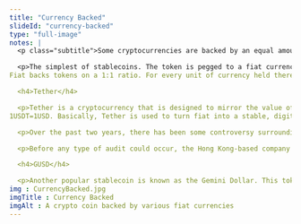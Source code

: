 ```yaml
--- 
title: "Currency Backed"
slideId: "currency-backed"
type: "full-image"
notes: |
  <p class="subtitle">Some cryptocurrencies are backed by an equal amount of currency.</p>

  <p>The simplest of stablecoins. The token is pegged to a fiat currency. For example 1 GUSD (Gemini Dollar) = 1 USD. The tokens value is represented as a digital dollar. Most stablecoins follow this pattern. 
Fiat backs tokens on a 1:1 ratio. For every unit of currency held there is one token issued. When the token is exchanged for fiat, they are taken out of circulation. When someone wants to buy the stablecoin, their fiat is sent to the reserve and new coins are created and issued. Simply put, these stablecoins are backed by relatively stable fiat currencies. The vast majority of stablecoins either represent the USD or Euro as they are the most popular global currencies. </p>

  <h4>Tether</h4>

  <p>Tether is a cryptocurrency that is designed to mirror the value of one USD.
1USDT=1USD. Basically, Tether is used to turn fiat into a stable, digital token. The original idea was that the company behind Tether would maintain a cash reserve equal to the number of tokens. If Tether is redeemed, those tokens are burned. Tokens are created by contributing to the Tether reserve.</p>

  <p>Over the past two years, there has been some controversy surrounding Tether, specifically their cash reserves. The root criticism is based on the fact that Tether is highly centralized. This also means that their reserves didn’t have the transparency needed to instill trust in its users. This led some to question whether Tether had the funds to back their supply. Many called for Tether to be audited. There was also concern about what would happen to the entire cryptocurrency market if it was found that Tether did not have the funds that they claimed they did.</p>

  <p>Before any type of audit could occur, the Hong Kong-based company behind Tether changed the wording on their website ever so slightly. Instead of claiming that Tether was backed 1:1 by dollars, they now claimed that their cash reserves and other assets were used to back the value of the token. This change may have scared some users away, but those using USDT as a short-term medium of exchange have not been deterred. We have, however, seen more stablecoins gain popularity as questions around Tether’s backing assets remain.</p>

  <h4>GUSD</h4>

  <p>Another popular stablecoin is known as the Gemini Dollar. This token was introduced by the team behind the Gemini Exchange, which was started by early Bitcoin enthusiasts, the Winkelvoss twins. Gemini Dollar is an Ethereum-based token that uses the Ethereum platform to function. GUSD is the first regulated stablecoin, as recognized by the New York State Department of Financial Services. This transparency is in extreme contrast to Tether. The funds that back Gemini dollars issued and in circulation are held at State Street Bank and Trust Company. Additionally, the USD balance of the relevant bank accounts is examined by a registered public accounting firm. Their reports are made public. However, this isn’t the only audit that GUSD has undergone. The code within the GUSD smart contract is public and has been publicly audited.  The approval of this regulatory body and the stringent practices employed by Gemini gives users confidence that their funds are sufficiently backed.</p>s
img : CurrencyBacked.jpg
imgTitle : Currency Backed
imgAlt : A crypto coin backed by various fiat currencies
---
```

